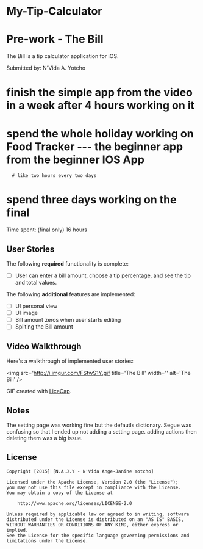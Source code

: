 # My-Tip-Calculator
# Pre-work - The Bill

The Bill is a tip calculator application for iOS.

Submitted by: N'Vida A. Yotcho

# finish the simple app from the video in a week after 4 hours working on it
# spend the whole holiday working on Food Tracker --- the beginner app from the beginner IOS App
      # like two hours every two days
# spend three days working on the final

Time spent:  (final only) 16 hours

## User Stories

The following **required** functionality is complete:
* [ ] User can enter a bill amount, choose a tip percentage, and see the tip and total values.



The following **additional** features are implemented:

- [ ] UI personal view
- [ ] UI image
- [ ] Bill amount zeros when user starts editing 
- [ ] Spliting the Bill amount 

## Video Walkthrough 

Here's a walkthrough of implemented user stories:

<img src='http://i.imgur.com/FStwS1Y.gif title='The Bill' width='' alt='The Bill' />

GIF created with [LiceCap](http://www.cockos.com/licecap/).

## Notes

The setting page was working fine but the defautls dictionary.
Segue was confusing so that I ended up not adding a setting page.
adding actions then deleting them was a big issue.

## License

    Copyright [2015] [N.A.J.Y - N'Vida Ange-Janine Yotcho]

    Licensed under the Apache License, Version 2.0 (the "License");
    you may not use this file except in compliance with the License.
    You may obtain a copy of the License at

        http://www.apache.org/licenses/LICENSE-2.0

    Unless required by applicable law or agreed to in writing, software
    distributed under the License is distributed on an "AS IS" BASIS,
    WITHOUT WARRANTIES OR CONDITIONS OF ANY KIND, either express or implied.
    See the License for the specific language governing permissions and
    limitations under the License.
